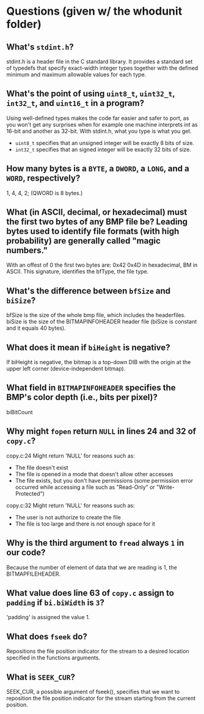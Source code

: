# Questions (given w/ the whodunit folder)

## What's `stdint.h`?

stdint.h is a header file in the C standard library. It provides a standard
set of typedefs that specify exact-width integer types together with the
defined minimum and maximum allowable values for each type.

## What's the point of using `uint8_t`, `uint32_t`, `int32_t`, and `uint16_t` in a program?

Using well-defined types makes the code far easier and safer to port, as you
won't get any surprises when for example one machine interprets int as 16-bit
and another as 32-bit. With stdint.h, what you type is what you get.

  - `uint8_t` specifies that an unsigned integer will be exactly 8 bits of size.
  - `int32_t` specifies that an signed integer will be exactly 32 bits of size.

## How many bytes is a `BYTE`, a `DWORD`, a `LONG`, and a `WORD`, respectively?

1, 4, 4, 2; (QWORD is 8 bytes.)

## What (in ASCII, decimal, or hexadecimal) must the first two bytes of any BMP file be? Leading bytes used to identify file formats (with high probability) are generally called "magic numbers."

With an offest of 0 the first two bytes are: 0x42 0x4D in hexadecimal, BM in ASCII.
This signature, identifies the bfType, the file type.

## What's the difference between `bfSize` and `biSize`?

bfSize is the size of the whole bmp file, which includes the headerfiles.
biSize is the size of the BITMAPINFOHEADER header file (biSize is constant and it
equals 40 bytes).

## What does it mean if `biHeight` is negative?

If biHeight is negative, the bitmap is a top-down DIB with the origin at the upper
left corner (device-independent bitmap).

## What field in `BITMAPINFOHEADER` specifies the BMP's color depth (i.e., bits per pixel)?

biBitCount

## Why might `fopen` return `NULL` in lines 24 and 32 of `copy.c`?

copy.c:24 Might return 'NULL' for reasons such as:

   - The file doesn't exist
   - The file is opened in a mode that doesn't allow other accesses
   - The file exists, but you don't have permissions (some permission error occurred while
     accessing a file such as "Read-Only" or "Write-Protected")

copy.c:32 Might return 'NULL' for reasons such as:

   - The user is not authorize to create the file
   - The file is too large and there is not enough space for it

## Why is the third argument to `fread` always `1` in our code?

Because the number of element of data that we are reading is 1, the BITMAPFILEHEADER.

## What value does line 63 of `copy.c` assign to `padding` if `bi.biWidth` is `3`?

'padding' is assigned the value 1.

## What does `fseek` do?

Repositions the file position indicator for the stream to a desired location specified in
the functions arguments.

## What is `SEEK_CUR`?

SEEK_CUR, a possible argument of fseek(), specifies that we want to reposition the file
position indicator for the stream starting from the current position.
